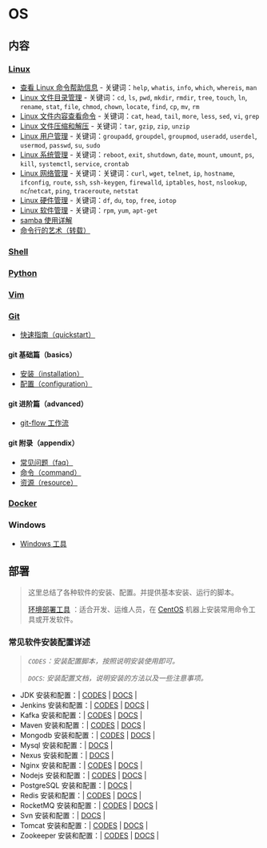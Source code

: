 # OS

## 内容

### [Linux](docs/linux/README.md)

- [查看 Linux 命令帮助信息](docs/linux/01.查看Linux命令帮助信息.md) - 关键词：`help`, `whatis`, `info`, `which`, `whereis`, `man`
- [Linux 文件目录管理](docs/linux/02.Linux文件目录管理.md) - 关键词：`cd`, `ls`, `pwd`, `mkdir`, `rmdir`, `tree`, `touch`, `ln`, `rename`, `stat`, `file`, `chmod`, `chown`, `locate`, `find`, `cp`, `mv`, `rm`
- [Linux 文件内容查看命令](docs/linux/03.Linux文件内容查看编辑.md) - 关键词：`cat`, `head`, `tail`, `more`, `less`, `sed`, `vi`, `grep`
- [Linux 文件压缩和解压](docs/linux/04.Linux文件压缩和解压.md) - 关键词：`tar`, `gzip`, `zip`, `unzip`
- [Linux 用户管理](docs/linux/05.Linux用户管理.md) - 关键词：`groupadd`, `groupdel`, `groupmod`, `useradd`, `userdel`, `usermod`, `passwd`, `su`, `sudo`
- [Linux 系统管理](docs/linux/06.Linux系统管理.md) - 关键词：`reboot`, `exit`, `shutdown`, `date`, `mount`, `umount`, `ps`, `kill`, `systemctl`, `service`, `crontab`
- [Linux 网络管理](docs/linux/07.Linux网络管理.md) - 关键词：关键词：`curl`, `wget`, `telnet`, `ip`, `hostname`, `ifconfig`, `route`, `ssh`, `ssh-keygen`, `firewalld`, `iptables`, `host`, `nslookup`, `nc`/`netcat`, `ping`, `traceroute`, `netstat`
- [Linux 硬件管理](docs/linux/08.Linux硬件管理.md) - 关键词：`df`, `du`, `top`, `free`, `iotop`
- [Linux 软件管理](docs/linux/09.Linux软件管理.md) - 关键词：`rpm`, `yum`, `apt-get`
- [samba 使用详解](docs/linux/samba使用详解.md)
- [命令行的艺术（转载）](docs/linux/命令行的艺术.md)

### [Shell](docs/shell.md)

### [Python](docs/python.md)

### [Vim](docs/vim.md)

### [Git](docs/git/README.md)

- [快速指南（quickstart）](docs/git/git-quickstart.md)

#### git 基础篇（basics）

- [安装（installation）](docs/git/basics/git-installation.md)
- [配置（configuration）](docs/git/basics/git-configuration.md)

#### git 进阶篇（advanced）

- [git-flow 工作流](docs/git/advanced/git-flow.md)

#### git 附录（appendix）

- [常见问题（faq）](docs/git/appendix/git-faq.md)
- [命令（command）](docs/git/appendix/git-command.md)
- [资源（resource）](docs/git/appendix/git-resource.md)

### [Docker](docs/docker/README.md)

### Windows

- [Windows 工具](docs/windows/Windows工具.md)

## 部署

> 这里总结了各种软件的安装、配置。并提供基本安装、运行的脚本。
>
> [环境部署工具](codes/deploy/README.md) ：适合开发、运维人员，在 [CentOS](https://www.centos.org/) 机器上安装常用命令工具或开发软件。

### 常见软件安装配置详述

> _`CODES`：安装配置脚本，按照说明安装使用即可。_
>
> _`DOCS`: 安装配置文档，说明安装的方法以及一些注意事项。_

- JDK 安装和配置：| [CODES](codes/deploy/tool/jdk) | [DOCS](docs/deploy/tool/install-jdk.md) |
- Jenkins 安装和配置：| [CODES](codes/deploy/tool/jenkins) | [DOCS](docs/deploy/tool/install-jenkins.md) |
- Kafka 安装和配置：| [CODES](codes/deploy/tool/kafka) | [DOCS](docs/deploy/tool/install-kafka.md) |
- Maven 安装和配置：| [CODES](codes/deploy/tool/maven) | [DOCS](docs/deploy/tool/install-maven.md) |
- Mongodb 安装和配置：| [CODES](codes/deploy/tool/mongodb) | [DOCS](https://github.com/dunwu/database/blob/master/docs/mongodb/install-mongodb.md) |
- Mysql 安装和配置：| [DOCS](https://github.com/dunwu/database/blob/master/docs/mysql/install-mysql.md) |
- Nexus 安装和配置：| [DOCS](docs/deploy/tool/install-nexus.md) |
- Nginx 安装和配置：| [CODES](codes/deploy/tool/nginx) | [DOCS](docs/deploy/tool/install-nginx.md) |
- Nodejs 安装和配置：| [CODES](codes/deploy/tool/nodejs) | [DOCS](docs/deploy/tool/install-nodejs.md) |
- PostgreSQL 安装和配置：| [DOCS](https://github.com/dunwu/database/blob/master/docs/postgresql.md#安装) |
- Redis 安装和配置：| [CODES](codes/deploy/tool/redis) | [DOCS](https://github.com/dunwu/database/blob/master/docs/redis/install-redis.md) |
- RocketMQ 安装和配置：| [CODES](codes/deploy/tool/rocketmq) | [DOCS](docs/deploy/tool/install-rocketmq.md) |
- Svn 安装和配置：| [DOCS](docs/deploy/tool/install-svn.md) |
- Tomcat 安装和配置：| [CODES](codes/deploy/tool/tomcat) | [DOCS](docs/deploy/tool/install-tomcat.md) |
- Zookeeper 安装和配置：| [CODES](codes/deploy/tool/zookeeper) | [DOCS](docs/deploy/tool/install-zookeeper.md) |
